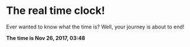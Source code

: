 # The real time clock!

Ever wanted to know what the time is? Well, your journey is about to end!

**The time is Nov 26, 2017, 03:48**